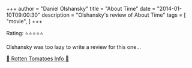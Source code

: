 +++
author = "Daniel Olshansky"
title = "About Time"
date = "2014-01-10T09:00:30"
description = "Olshansky's review of About Time"
tags = [
    "movie",
]
+++

Rating: ⭐⭐⭐⭐⭐

Olshansky was too lazy to write a review for this one...

[🍅 Rotten Tomatoes Info 🍅](https://www.rottentomatoes.com//m/about_time)